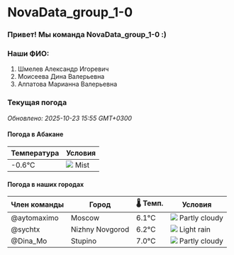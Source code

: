 # NovaData_group_1-0
### Привет! Мы команда NovaData_group_1-0 :)

### Наши ФИО:
1. Шмелев Александр Игоревич
2. Моисеева Дина Валерьевна
3. Алпатова Марианна Валерьевна

### Текущая погода
<!-- WEATHER:START -->
_Обновлено: 2025-10-23 15:55 GMT+0300_

#### Погода в Абакане

| Температура | Условия |
|-------------|----------|
| -0.6°C     | ![](https://cdn.weatherapi.com/weather/64x64/night/143.png) Mist |

#### Погода в наших городах

| Член команды  | Город               | 🌡️ Темп.  | Условия          |
|---------------|---------------------|-----------|--------------------|
| @aytomaximo    | Moscow              |    6.1°C | ![](https://cdn.weatherapi.com/weather/64x64/day/116.png) Partly cloudy |
| @sychtx        | Nizhny Novgorod     |    6.2°C | ![](https://cdn.weatherapi.com/weather/64x64/day/296.png) Light rain   |
| @Dina_Mo       | Stupino             |    7.0°C | ![](https://cdn.weatherapi.com/weather/64x64/day/116.png) Partly cloudy |

<!-- WEATHER:END -->

